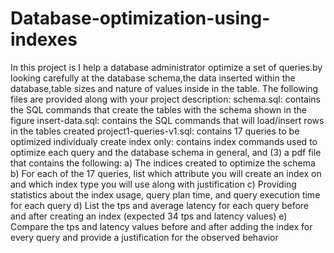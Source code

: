 # Database-optimization-using-indexes
In this project is I help a database administrator optimize a set of queries.by looking carefully at the database schema,the data inserted within the database,table sizes and nature of values inside in the table.
The following files are provided along with your project description:
schema.sql: contains the SQL commands that create the tables with the schema shown in the figure
insert-data.sql: contains the SQL commands that will load/insert rows in the tables created
project1-queries-v1.sql: contains 17 queries to be optimized individualy
create index only: contains index commands used to optimize each query and the database schema in general, and (3) a
pdf file that contains the following:
a) The indices created to optimize the schema
b) For each of the 17 queries, list which attribute you will create an index on and which index type
you will use along with justification
c) Providing statistics about the index usage, query plan time, and query execution time for each
query
d) List the tps and average latency for each query before and after creating an index (expected 34 tps
and latency values)
e) Compare the tps and latency values before and after adding the index for every query and provide
a justification for the observed behavior
